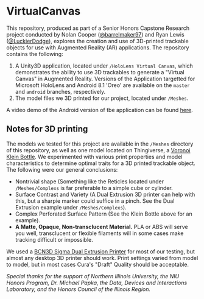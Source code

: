 # VirtualCanvas

This repository, produced as part of a Senior Honors Capstone Research project conducted by Nolan Cooper ([@barrelmaker97](https://www.github.com/barrelmaker97)) and Ryan Lewis ([@LuckierDodge](https://www.github.com/LuckierDodge)), explores the creation and use of 3D-printed trackable objects for use with Augmented Reality (AR) applications. The repository contains the following:

1. A Unity3D application, located under `/HoloLens Virtual Canvas`, which demonstrates the ability to use 3D trackables to generate a "Virtual Canvas" in Augmented Reality. Versions of the Application targetted for Microsoft HoloLens and Android 8.1 'Oreo' are available on the `master` and `android` branches, respectively.
1. The model files we 3D printed for our project, located under `/Meshes`.

A video demo of the Android version of tbe application can be found [here](https://youtu.be/Y6zBJy-AGNw).

## Notes for 3D printing
The models we tested for this project are available in the `/Meshes` directory of this repository, as well as one model located on Thingiverse, a [Voronoi Klein Bottle](https://www.thingiverse.com/thing:145694). We experimented with various print properties and model characteristics to determine optimal traits for a 3D printed trackable object. The following were our general conclusions:

* Nontrivial shape (Something like the Reticles located under `/Meshes/Complexs` is far preferable to a simple cube or cylinder.
* Surface Contrast and Variety (A Dual Extrusion 3D printer can help with this, but a sharpie marker could suffice in a pinch. See the Dual Extrusion example under `/Meshes/Complexs`).
* Complex Perforated Surface Pattern (See the Klein Bottle above for an example).
* **A Matte, Opaque, Non-transclucent Material.** PLA or ABS will serve you well, transclucent or flexible filaments will in some cases make tracking difficult or impossible.

We used a [BCN3D Sigma Dual Extrusion Printer](https://www.bcn3dtechnologies.com/en/3d-printer/bcn3d-sigma/) for most of our testing, but almost any desktop 3D printer should work. Print settings varied from model to model, but in most cases Cura's "Draft" Quality should be acceptable.


*Special thanks for the support of Northern Illinois University, the NIU Honors Program, Dr. Michael Papka, the Data, Devices and Interactions Laboratory, and the Honors Council of the Illinois Region.*
